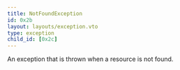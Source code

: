 ```yaml
---
title: NotFoundException
id: 0x2b
layout: layouts/exception.vto
type: exception
child_id: [0x2c]
---
```

An exception that is thrown when a resource is not found.
